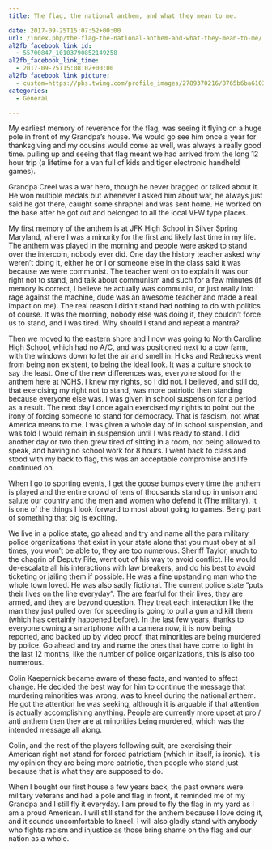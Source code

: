 ```yaml
---
title: The flag, the national anthem, and what they mean to me.

date: 2017-09-25T15:07:52+00:00
url: /index.php/the-flag-the-national-anthem-and-what-they-mean-to-me/
al2fb_facebook_link_id:
  - 55700847_10103790852149258
al2fb_facebook_link_time:
  - 2017-09-25T15:08:02+00:00
al2fb_facebook_link_picture:
  - custom=https://pbs.twimg.com/profile_images/2789370216/8765b6ba61039a987bdc1b3bc922bdbf_400x400.png
categories:
  - General

---
```

My earliest memory of reverence for the flag, was seeing it flying on a huge pole in front of my Grandpa&#8217;s house. We would go see him once a year for thanksgiving and my cousins would come as well, was always a really good time. pulling up and seeing that flag meant we had arrived from the long 12 hour trip (a lifetime for a van full of kids and tiger electronic handheld games).

Grandpa Creel was a war hero, though he never bragged or talked about it. He won multiple medals but whenever I asked him about war, he always just said he got there, caught some shrapnel and was sent home. He worked on the base after he got out and belonged to all the local VFW type places.

My first memory of the anthem is at JFK High School in Silver Spring Maryland, where I was a minority for the first and likely last time in my life. The anthem was played in the morning and people were asked to stand over the intercom, nobody ever did. One day the history teacher asked why weren&#8217;t doing it, either he or I or someone else in the class said it was because we were communist. The teacher went on to explain it was our right not to stand, and talk about communism and such for a few minutes (if memory is correct, I believe he actually was communist, or just really into rage against the machine, dude was an awesome teacher and made a real impact on me). The real reason I didn&#8217;t stand had nothing to do with politics of course. It was the morning, nobody else was doing it, they couldn&#8217;t force us to stand, and I was tired. Why should I stand and repeat a mantra?

Then we moved to the eastern shore and I now was going to North Caroline High School, which had no A/C, and was positioned next to a cow farm, with the windows down to let the air and smell in. Hicks and Rednecks went from being non existent, to being the ideal look. It was a culture shock to say the least. One of the new differences was, everyone stood for the anthem here at NCHS. I knew my rights, so I did not. I believed, and still do, that exercising my right not to stand, was more patriotic then standing because everyone else was. I was given in school suspension for a period as a result. The next day I once again exercised my right&#8217;s to point out the irony of forcing someone to stand for democracy. That is fascism, not what America means to me. I was given a whole day of in school suspension, and was told I would remain in suspension until I was ready to stand. I did another day or two then grew tired of sitting in a room, not being allowed to speak, and having no school work for 8 hours. I went back to class and stood with my back to flag, this was an acceptable compromise and life continued on.

When I go to sporting events, I get the goose bumps every time the anthem is played and the entire crowd of tens of thousands stand up in unison and salute our country and the men and women who defend it (The military). It is one of the things I look forward to most about going to games. Being part of something that big is exciting.

We live in a police state, go ahead and try and name all the para military police organizations that exist in your state alone that you must obey at all times, you won&#8217;t be able to, they are too numerous. Sheriff Taylor, much to the chagrin of Deputy Fife, went out of his way to avoid conflict. He would de-escalate all his interactions with law breakers, and do his best to avoid ticketing or jailing them if possible. He was a fine upstanding man who the whole town loved. He was also sadly fictional. The current police state &#8220;puts their lives on the line everyday&#8221;. The are fearful for their lives, they are armed, and they are beyond question. They treat each interaction like the man they just pulled over for speeding is going to pull a gun and kill them (which has certainly happened before). In the last few years, thanks to everyone owning a smartphone with a camera now, it is now being reported, and backed up by video proof, that minorities are being murdered by police. Go ahead and try and name the ones that have come to light in the last 12 months, like the number of police organizations, this is also too numerous.

Colin Kaepernick became aware of these facts, and wanted to affect change. He decided the best way for him to continue the message that murdering minorities was wrong, was to kneel during the national anthem. He got the attention he was seeking, although it is arguable if that attention is actually accomplishing anything. People are currently more upset at pro / anti anthem then they are at minorities being murdered, which was the intended message all along.

Colin, and the rest of the players following suit, are exercising their American right not stand for forced patriotism (which in itself, is ironic). It is my opinion they are being more patriotic, then people who stand just because that is what they are supposed to do.

When I bought our first house a few years back, the past owners were military veterans and had a pole and flag in front, it reminded me of my Grandpa and I still fly it everyday. I am proud to fly the flag in my yard as I am a proud American. I will still stand for the anthem because I love doing it, and it sounds uncomfortable to kneel. I will also gladly stand with anybody who fights racism and injustice as those bring shame on the flag and our nation as a whole.
